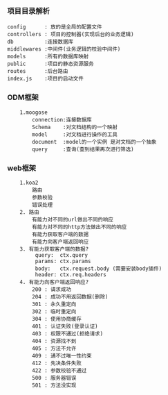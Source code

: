 ### 项目目录解析
    config      : 放的是全局的配置文件
    controllers : 项目的控制器(实现后台的业务逻辑)
    db          :连接数据库
    middlewares :中间件(业务逻辑的校验中间件)
    models      :所有的数据库映射
    public      :项目的静态资源服务
    routes      :后台路由
    index.js    :项目的启动文件


### ODM框架
        1.moogose
            connection:连接数据库
            Schema    :对文档结构的一个映射
            model     :对文档进行操作的工具
            document  :model的一个实例 是对文档的一个抽象
            query     :查询(查到结果再次进行筛选)


### web框架
        1.koa2
            路由
            参数校验
            错误处理
        2. 路由
            有能力对不同的url做出不同的响应
            有能力对不同的http方法做出不同的响应
            有能力获取客户端的数据
            有能力向客户端返回响应
        3. 有能力获取客户端的数据?
             query:  ctx.query
             params: ctx.params
             body:   ctx.request.body (需要安装body插件)
             header: ctx.req.headers
        4. 有能力向客户端返回响应?
            200 : 请求成功
            204 : 成功不用返回数据(删除)
            301 : 永久重定向
            302 : 临时重定向
            304 : 使用协商缓存
            401 : 认证失败(登录认证)
            403 : 权限不通过(拒绝请求)
            404 : 资源找不到
            405 : 方法不允许
            409 : 通不过唯一性约束
            412 : 先决条件失败
            422 : 参数校验不通过
            500 : 服务器错误
            501 : 方法没实现